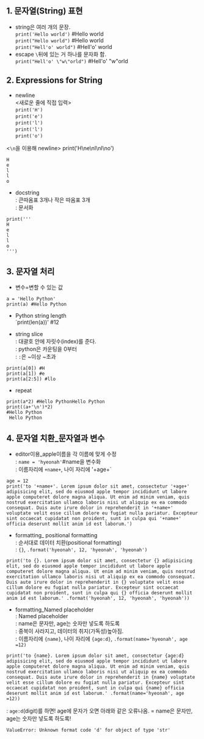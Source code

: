 ## 1. 문자열(String) 표현
+ string은 여러 개의 문장. <br>
`print('Hello world')` #Hello world <br>
`print("Hello world")` #Hello world <br>
`print("Hell'o' world")` #Hell'o' world <br>
+ escape `\`뒤에 있는 거 하나를 문자화 함. <br>
`print("Hell'o' \"w\"orld")` #Hell'o' "w"orld <br>

## 2. Expressions for String
+ newline <br>
<새로운 줄에 직접 입력> <br>
`print('H')` <br>
`print('e')` <br>
`print('l')` <br>
`print('l')` <br>
`print('o')` <br>

<`\n`을 이용해 newline>
print('H\ne\nl\nl\no') 
```
H
e
l
l
o
```
+ docstring <br>
: 큰따옴표 3개나 작은 따옴표 3개 <br>
: 문서화 <br>

```
print('''
H
e
l
l
o
''')
```

## 3. 문자열 처리 <br>
+ 변수=변할 수 있는 값 <br>
```
a = 'Hello Python'
print(a) #Hello Python
```

+ Python string length <br>
`print(len(a))' #12 <br>

 
+ string slice <br>
: 대괄호 안에 자릿수(index)를 준다. <br>
: python은 카운팅을 0부터 <br>
: `:`은 ~이상 ~초과 <br>

```
print(a[0]) #H
print(a[1]) #e
print(a[2:5]) #llo
```

+ repeat
```
print(a*2) #Hello PythonHello Python
print((a+'\n')*2) 
#Hello Python
 Hello Python
```
## 4. 문자열 치환_문자열과 변수 <br>
+ editor이용_apple이름을 각 이름에 맞게 수정 <br>
: `name = 'hyeonah'`#name을 변수화 <br>
: 이름자리에 `+name+`, 나이 자리에 '+age+`
```
age = 12
print('to '+name+'. Lorem ipsum dolor sit amet, consectetur '+age+' adipisicing elit, sed do eiusmod apple tempor incididunt ut labore apple computeret dolore magna aliqua. Ut enim ad minim veniam, quis nostrud exercitation ullamco laboris nisi ut aliquip ex ea commodo consequat. Duis aute irure dolor in reprehenderit in '+name+' voluptate velit esse cillum dolore eu fugiat nulla pariatur. Excepteur sint occaecat cupidatat non proident, sunt in culpa qui '+name+' officia deserunt mollit anim id est laborum.')
```

+ formatting_ positional formatting <br>
: 순서대로 데이터 치환(positional formatting) <br>
: `{}`, `.format('hyeonah', 12, 'hyeonah', 'hyeonah')`
 ```
print('to {}. Lorem ipsum dolor sit amet, consectetur {} adipisicing elit, sed do eiusmod apple tempor incididunt ut labore apple computeret dolore magna aliqua. Ut enim ad minim veniam, quis nostrud exercitation ullamco laboris nisi ut aliquip ex ea commodo consequat. Duis aute irure dolor in reprehenderit in {} voluptate velit esse cillum dolore eu fugiat nulla pariatur. Excepteur sint occaecat cupidatat non proident, sunt in culpa qui {} officia deserunt mollit anim id est laborum.' .format('hyeonah', 12, 'hyeonah', 'hyeonah'))
```
+ formatting_Named placeholder <br>
: Named placeholder <br>
: name은 문자만, age는 숫자만 넣도록 하도록 <br>
: 중복이 사라지고, 데이터의 취지(가독성)높아짐. <br>
: 이름자리에 `{name}`, 나이 자리에 `{age:d}`, `.format(name='hyeonah', age =12)`
```
print('to {name}. Lorem ipsum dolor sit amet, consectetur {age:d} adipisicing elit, sed do eiusmod apple tempor incididunt ut labore apple computeret dolore magna aliqua. Ut enim ad minim veniam, quis nostrud exercitation ullamco laboris nisi ut aliquip ex ea commodo consequat. Duis aute irure dolor in reprehenderit in {name} voluptate velit esse cillum dolore eu fugiat nulla pariatur. Excepteur sint occaecat cupidatat non proident, sunt in culpa qui {name} officia deserunt mollit anim id est laborum.' .format(name='hyeonah', age =12))
```
: `age:d`(digit)를 하면! age에 문자가 오면 아래와 같은 오류나옴. = name은 문자만, age는 숫자만 넣도록 하도록!
```
ValueError: Unknown format code 'd' for object of type 'str'
```
